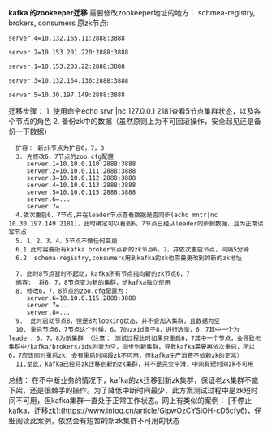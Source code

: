 **kafka 的zookeeper迁移**
需要修改zookeeper地址的地方：
schmea-registry, brokers, consumers
原zk节点:
```
server.4=10.132.165.11:2888:3888

server.2=10.153.201.220:2888:3888

server.1=10.153.203.22:2888:3888

server.3=10.132.164.136:2888:3888

server.5=10.30.197.149:2888:3888
```
迁移步骤：
      1. 使用命令echo srvr |nc 127.0.0.1 2181查看5节点集群状态，以及各个节点的角色
      2. 备份zk中的数据（虽然原则上为不可回滚操作，安全起见还是备份一下数据）

      扩容： 新zk节点为扩容6，7，8
      3. 先修改6，7节点的zoo.cfg配置
         server.1=10.10.0.110:2888:3888
         server.2=10.10.0.111:2888:3888
         server.3=10.10.0.112:2888:3888
         server.4=10.10.0.113:2888:3888
         server.5=10.10.0.115:2888:3888
         server.6=...
         server.7=...
      4.依次重启6，7节点,并在leader节点查看数据是否同步(echo mntr|nc 10.30.197.149 2181)，此时确定可以看到6，7节点已经从leader同步到数据，且为正常读写节点
      5. 1，2，3，4，5节点不做任何变更
      6.1 此时需要所有kafka broker节点新的zk节点6，7，并依次重启节点，间隔5分钟
      6.2  schema-registry,consumers用到kafka的zk也需要更改到的新的zk地址 

      7. 此时8节点暂时不起动，kafka所有节点指向新的zk节点6，7
      缩容:  将6，7，8节点变为新的集群，给kafka独立使用
      8. 修改6，7，8节点的zoo.cfg配置为：
         server.6=10.10.0.115:2888:3888
         server.7=...
         server.8=...
      9.  此时启动节点8，但是8为looking状态，并不会加入集群，且数据为空
      10. 重启节点6，7节点这个时候，6，7的zxid高于8，进行选举，6，7其中一个为leader，6，7，8为新集群 （注意： 测试过程此时如果只重启6，7其中一个节点，会导致老集群中/kafka/brokers/ids列表为空，同步到新集群，导致kafka需要再依次重启，所以6，7应该同时重启zk，会有重启时间段zk不可用，但kafka生产消费不依赖zk的正常）
      11.至此，kafka已经将zk迁移到新的zk集群，并不是完全平滑，中间有短时间zk不可用



总结：
       在不中断业务的情况下，kafka的zk迁移到新zk集群，保证老zk集群不能下架，还是很棘手的操作。为了降低中断时间最少，此方案测试过程中是zk短时间不可用，但kafka集群一直处于正常工作状态。网上有类似的案例： [不停止kafka，迁移zk]:(https://www.infoq.cn/article/GipwOzCYSiOH-cD5cfy6)，仔细阅读此案例，依然会有短暂的新zk集群不可用的状态
